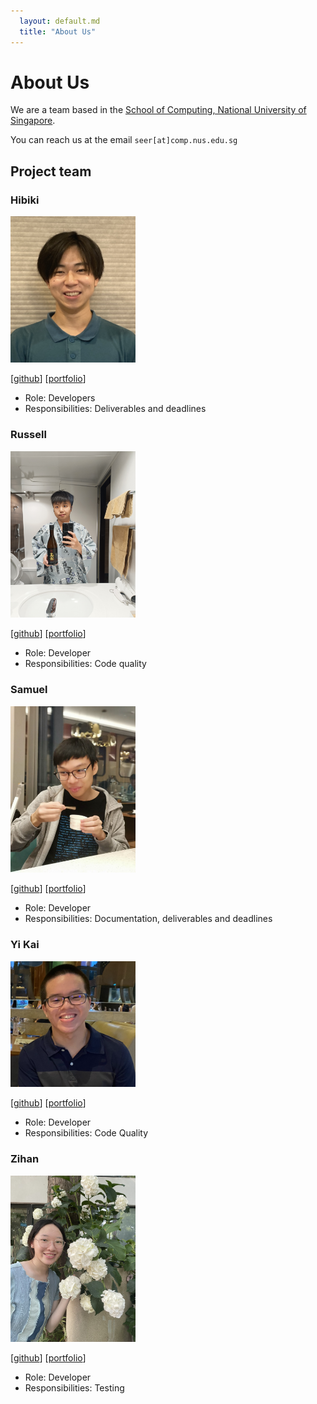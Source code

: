 ```yaml
---
  layout: default.md
  title: "About Us"
---
```


# About Us

We are a team based in the [School of Computing, National University of Singapore](http://www.comp.nus.edu.sg).

You can reach us at the email `seer[at]comp.nus.edu.sg`

## Project team

### Hibiki

<img src="images/h-b-k-nishi.png" width="200px">

[[github](http://github.com/h-b-k-nishi)]
[[portfolio](team/h-b-k-nishi.md)]

* Role: Developers
* Responsibilities: Deliverables and deadlines

### Russell

<img src="images/luna-ortus-cor.png" width="200px">

[[github](http://github.com/luna-ortus-cor)]
[[portfolio](https://www.youtube.com/watch?v=dQw4w9WgXcQ)]

* Role: Developer
* Responsibilities: Code quality

### Samuel

<img src="images/samuelneo.png" width="200px">

[[github](http://github.com/samuelneo)] [[portfolio](team/samuelneo.md)]

* Role: Developer
* Responsibilities: Documentation, deliverables and deadlines

### Yi Kai

<img src="images/kai824.png" width="200px">

[[github](http://github.com/kai824)]
[[portfolio](team/kai824.md)]

* Role: Developer
* Responsibilities: Code Quality

### Zihan

<img src="images/zihan.png" width="200px">

[[github](https://github.com/OvOtter)]
[[portfolio](team/ovotter.md)]

* Role: Developer
* Responsibilities: Testing
